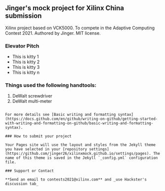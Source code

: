 ## Jinger's mock project for Xilinx China submission

Xilinx project based on VCK5000. To compete in the Adaptive Computing Contest 2021. Authored by Jinger. MIT license. 

### Elevator Pitch

 - This is kitty 1
 - This is kitty 2
 - This is kitty 3
 - This is kitty n

### Things used the following handtools:

1. DeWalt screwdriver
2. DeWalt multi-meter




```

For more details see [Basic writing and formatting syntax](https://docs.github.com/en/github/writing-on-github/getting-started-with-writing-and-formatting-on-github/basic-writing-and-formatting-syntax).

### How to submit your project

Your Pages site will use the layout and styles from the Jekyll theme you have selected in your [repository settings](https://github.com/jinger26/xilinxmock.github.io/settings/pages). The name of this theme is saved in the Jekyll `_config.yml` configuration file.

### Support or Contact

**Send an email to contests2021@xilinx.com** and _use Hackster's discussion tab_
